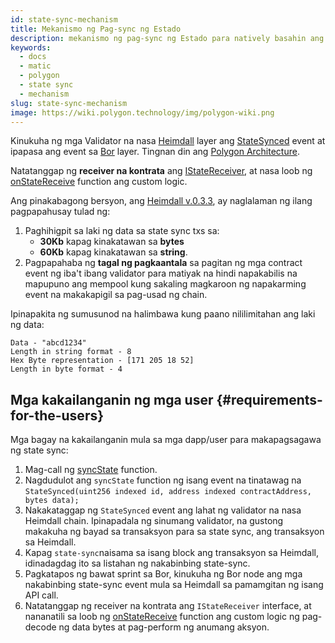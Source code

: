 ```yaml
---
id: state-sync-mechanism
title: Mekanismo ng Pag-sync ng Estado
description: mekanismo ng pag-sync ng Estado para natively basahin ang data ng Ethereum
keywords:
  - docs
  - matic
  - polygon
  - state sync
  - mechanism
slug: state-sync-mechanism
image: https://wiki.polygon.technology/img/polygon-wiki.png
---
```


Kinukuha ng mga Validator na nasa [Heimdall](/docs/maintain/glossary.md#heimdall) layer ang [StateSynced](https://github.com/maticnetwork/contracts/blob/a4c26d59ca6e842af2b8d2265be1da15189e29a4/contracts/root/stateSyncer/StateSender.sol#L24) event at ipapasa ang event sa [Bor](/docs/maintain/glossary.md#bor) layer. Tingnan din ang [Polygon Architecture](/docs/pos/polygon-architecture).

Natatanggap ng **receiver na kontrata** ang [IStateReceiver](https://github.com/maticnetwork/genesis-contracts/blob/master/contracts/IStateReceiver.sol), at nasa loob ng [onStateReceive](https://github.com/maticnetwork/genesis-contracts/blob/05556cfd91a6879a8190a6828428f50e4912ee1a/contracts/IStateReceiver.sol#L5) function ang custom logic.

Ang pinakabagong bersyon, ang [Heimdall v.0.3.3](https://github.com/maticnetwork/heimdall/releases/tag/v0.3.3), ay naglalaman ng ilang pagpapahusay tulad ng:
1. Paghihigpit sa laki ng data sa state sync txs sa:
    * **30Kb** kapag kinakatawan sa **bytes**
    * **60Kb** kapag kinakatawan sa **string**.
2. Pagpapahaba ng **tagal ng pagkaantala** sa pagitan ng mga contract event ng iba't ibang validator para matiyak na hindi napakabilis na mapupuno ang mempool kung sakaling magkaroon ng napakarming event na makakapigil sa pag-usad ng chain.

Ipinapakita ng sumusunod na halimbawa kung paano nililimitahan ang laki ng data:

```
Data - "abcd1234"
Length in string format - 8
Hex Byte representation - [171 205 18 52]
Length in byte format - 4
```

## Mga kakailanganin ng mga user {#requirements-for-the-users}

Mga bagay na kakailanganin mula sa mga dapp/user para makapagsagawa ng state sync:

1. Mag-call ng [syncState](https://github.com/maticnetwork/contracts/blob/19163ddecf91db17333859ae72dd73c91bee6191/contracts/root/stateSyncer/StateSender.sol#L33) function.
2. Nagdudulot ang `syncState` function ng isang event na tinatawag na `StateSynced(uint256 indexed id, address indexed contractAddress, bytes data);`
3. Nakakataggap ng `StateSynced` event ang lahat ng validator na nasa Heimdall chain. Ipinapadala ng sinumang validator, na gustong makakuha ng bayad sa transaksyon para sa state sync, ang transaksyon sa Heimdall.
4. Kapag `state-sync`naisama sa isang block ang transaksyon sa Heimdall, idinadagdag ito sa listahan ng nakabinbing state-sync.
5. Pagkatapos ng bawat sprint sa Bor, kinukuha ng Bor node ang mga nakabinbing state-sync event mula sa Heimdall sa pamamgitan ng isang API call.
6. Natatanggap ng receiver na kontrata ang `IStateReceiver` interface, at nananatili sa loob ng [onStateReceive](https://github.com/maticnetwork/genesis-contracts/blob/master/contracts/IStateReceiver.sol) function ang custom logic ng pag-decode ng data bytes at pag-perform ng anumang aksyon.
